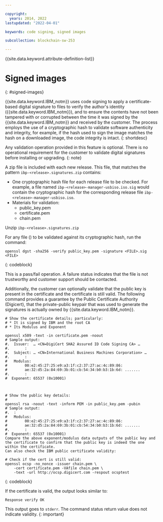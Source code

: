 ```yaml
---

copyright: 
  years: 2014, 2022
lastupdated: "2022-04-01"

keywords: code signing, signed images

subcollection: blockchain-sw-253

---
```




{{site.data.keyword.attribute-definition-list}}


# Signed images
{: #signed-images}

{{site.data.keyword.IBM_notm}} uses code signing to apply a certificate-based digital signature to files to  verify the author's identity ({{site.data.keyword.IBM_notm}}), and to ensure the contents have not been tampered with or corrupted between the time it was signed by the {{site.data.keyword.IBM_notm}} and received by the customer. The process employs the use of a cryptographic hash to validate software authenticity and integrity, for example, if the hash used to sign the image matches the hash on a downloaded image, the code integrity is intact.
{: shortdesc}

Any validation operation provided in this feature is optional. There is no operational requirement for the customer to validate digital signatures before installing or upgrading.
{: note}

A zip file is included with each new release. This file, that matches the pattern `ibp-<release>.signatures.zip` contains:

- One cryptographic hash file for each release file to be checked. For example, a file named `ibp-<release>-manager-usbiso.iso.sig` would contain the cryptographic hash for the corresponding release file `ibp-<release>-manager-usbiso.iso`.
- Materials for validation:
    - public_key.pem
    - certificate.pem
    - chain.pem


Unzip `ibp-<release>.signatures.zip`

For any file (<FILE>) to be validated against its cryptographic hash, run the command:

```
openssl dgst -sha256 -verify public_key.pem -signature <FILE>.sig <FILE>
```
{: codeblock}

This is a pass/fail operation.  A failure status indicates that the file is not trustworthy and customer support should be contacted.

Additionally, the customer can optionally validate that the public key is present in the certificate and the certificate is still valid. The following command provides a guarantee by the Public Certificate Authority (Digicert), that the private-public keypair that was used to generate the signatures is actually owned by {{site.data.keyword.IBM_notm}}.


```
# Show the certificate details; particularly:
# * It is signed by IBM and the root CA
# * Its Modulus and Exponent

openssl x509 -text -in certificate.pem -noout
# Sample output:
#.  Issuer:  … <CN=DigiCert SHA2 Assured ID Code Signing CA> …
#.       :
#.  Subject: … <CN=International Business Machines Corporation> …
#.       :
#   Modulus:
#        00:e2:45:27:25:e9:a3:1f:c2:37:27:ac:4c:89:86:
#        ae:32:d5:2a:84:69:3b:01:cb:54:34:b0:b3:1b:6d: .......
#.       :
#  Exponent: 65537 (0x10001)



# Show the public key details:
#
openssl rsa -noout -text -inform PEM -in public_key.pem -pubin   
# Sample output:
#.  :
#   Modulus:
#        00:e2:45:27:25:e9:a3:1f:c2:37:27:ac:4c:89:86:
#        ae:32:d5:2a:84:69:3b:01:cb:54:34:b0:b3:1b:6d: .......
#.       :
#  Exponent: 65537 (0x10001)
Compare the above exponent/modulus data outputs of the public key and the certificate to confirm that the public key is indeed the one within the certificate.
Can also check the IBM public certificate validity:

# Check if the cert is still valid:
openssl ocsp -no_nonce -issuer chain.pem \
    -cert certificate.pem -VAfile chain.pem \
    -text -url http://ocsp.digicert.com -respout ocsptest     
```
{: codeblock}

If the certificate is valid, the output looks similar to:
```
Response verify OK
```

This output goes to `stderr`. The command status return value does not indicate validity.
{: important}
